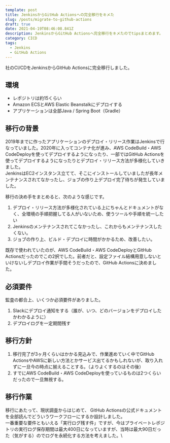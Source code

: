 ```yaml
---
template: post
title: JenkinsからGitHub Actionsへの完全移行をキメた
slug: /posts/migrate-to-github-actions
draft: true
date: 2021-04-19T08:46:08.841Z
description: JenkinsからGitHub Actionsへ完全移行をキメたのでtipsまとめます。
category: CICD
tags:
  - Jenkins
  - GitHub Actions
---
```

社のCI/CDをJenkinsからGitHub Actionsに完全移行しました。

## 環境
- レポジトリは約15くらい
- Amazon ECSとAWS Elastic Beanstalkにデプロイする
- アプリケーションは全部Java / Spring Boot（Gradle）

## 移行の背景
2019年までに作ったアプリケーションのデプロイ・リリース作業はJenkinsで行なっていました。2020年に入ってコンテナ化が進み、AWS CodeBuild・AWS CodeDeployを使ってデプロイするようになったり、一部ではGitHub Actionsを使ってデプロイするようになったりとデプロイ・リリース方法が多様化していきました。\
JenkinsはEC2インスタンス立てて、そこにインストールしていましたが長年メンテナンスされてなかったし、ジョブの作り上デプロイ完了待ちが発生していました。

移行の決め手をまとめると、次のような感じです。
1. デプロイ・リリース方法が多様化されている上にちゃんとドキュメントがなく、全環境の手順把握してる人がいないため、使うツールや手順を統一したい
2. Jenkinsのメンテナンスされてこなかったし、これからもメンテナンスしたくない。
3. ジョブの作り上、ビルド・デプロイに時間がかかるため、改善したい。

既存で使われていたのが、AWS CodeBuild・AWS CodeDeployとGitHub Actionsだったのでこの2択でした。前者だと、設定ファイル結構用意しないといけないしデプロイ作業が手間そうだったので、GitHub Actionsに決めました。

## 必須要件
監査の都合上、いくつか必須要件がありました。

1. Slackにデプロイ通知をする（誰が、いつ、どのバージョンをデプロイしたかわかるように）
2. デプロイログを一定期間残す

## 移行方針
1. 移行完了が3ヶ月くらいはかかる見込みで、作業進めていく中でGitHub ActionsやAWSに新しい方法とかサービス出てるかもしれないが、取り入れずに一旦今の時点に揃えることする。（よりよくするのはその後）
2. すでにAWS CodeBuild・AWS CodeDeployを使っているものは2つくらいだったので一旦無視する。

## 移行作業
移行にあたって、現状調査からはじめて、 GitHub Actionsの公式ドキュメントを全部読んでどういうワークフローにするか設計しました。\
一番重要な要件ともいえる「実行ログ残す件」ですが、今はプライベートレポジトリの実行ログ保存期間は最大400日になっていますが、当時は最大90日だった（気がする）のでログを永続化する方法を考えました。\
